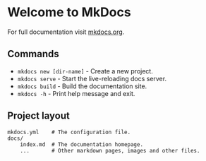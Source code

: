 # Welcome to MkDocs

For full documentation visit [mkdocs.org](https://www.mkdocs.org).

## Commands

* `mkdocs new [dir-name]` - Create a new project.
* `mkdocs serve` - Start the live-reloading docs server.
* `mkdocs build` - Build the documentation site.
* `mkdocs -h` - Print help message and exit.







































## Project layout

    mkdocs.yml    # The configuration file.
    docs/
        index.md  # The documentation homepage.
        ...       # Other markdown pages, images and other files.
